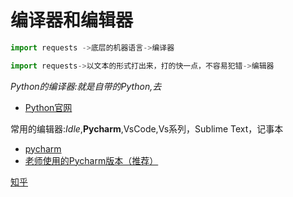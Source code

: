 # 编译器和编辑器

```python
import requests ->底层的机器语言->编译器
```

```python
import requests->以文本的形式打出来，打的快一点，不容易犯错->编辑器
```
*Python的编译器:就是自带的Python,去*
- [Python官网](https://www.python.org "Python")


常用的编辑器:*Idle*,**Pycharm**,VsCode,Vs系列，Sublime Text，记事本
- [pycharm](https://www.jetbrains.com/zh-cn/pycharm/download/download-thanks.html?platform=windows&code=PCChttps://www.jetbrains.com/zh-cn/ "Pycharm")
- [老师使用的Pycharm版本（推荐）](https://download.jetbrains.com/python/pycharm-community-2019.3.5.exe?_ga=2.242751873.2034115868.1593314001-707350412.1592907906 "Pycharm")


[知乎](https://zhuanlan.zhihu.com/p/145664101 )
